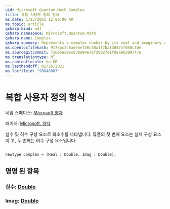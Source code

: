 ```yaml
---
uid: Microsoft.Quantum.Math.Complex
title: 복합 사용자 정의 형식
ms.date: 1/23/2021 12:00:00 AM
ms.topic: article
qsharp.kind: udt
qsharp.namespace: Microsoft.Quantum.Math
qsharp.name: Complex
qsharp.summary: Represents a complex number by its real and imaginary components. The first element of the tuple is the real component, the second one - the imaginary component.
ms.openlocfilehash: 9175ac2c5adebef36c48a1f7ba13647af058c3de
ms.sourcegitcommit: 71605ea9cc630e84e7ef29027e1f0ea06299747e
ms.translationtype: MT
ms.contentlocale: ko-KR
ms.lasthandoff: 01/26/2021
ms.locfileid: "98848883"
---
```

# <a name="complex-user-defined-type"></a>복합 사용자 정의 형식

네임 스페이스: [Microsoft 양자](xref:Microsoft.Quantum.Math)

패키지: [Microsoft. 양자](https://nuget.org/packages/Microsoft.Quantum.QSharp.Core)


실수 및 허수 구성 요소로 복소수를 나타냅니다.
튜플의 첫 번째 요소는 실제 구성 요소이 고, 두 번째는 허수 구성 요소입니다.

```qsharp

newtype Complex = (Real : Double, Imag : Double);
```



## <a name="named-items"></a>명명 된 항목

### <a name="real--double"></a>실수: [Double](xref:microsoft.quantum.lang-ref.double)


### <a name="imag--double"></a>Imag: [Double](xref:microsoft.quantum.lang-ref.double)

